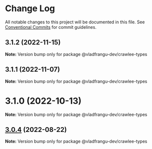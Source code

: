 # Change Log

All notable changes to this project will be documented in this file.
See [Conventional Commits](https://conventionalcommits.org) for commit guidelines.

## 3.1.2 (2022-11-15)

**Note:** Version bump only for package @vladfrangu-dev/crawlee-types





## 3.1.1 (2022-11-07)

**Note:** Version bump only for package @vladfrangu-dev/crawlee-types





# 3.1.0 (2022-10-13)

**Note:** Version bump only for package @vladfrangu-dev/crawlee-types





## [3.0.4](https://github.com/apify/crawlee/compare/v3.0.3...v3.0.4) (2022-08-22)

**Note:** Version bump only for package @vladfrangu-dev/crawlee-types
